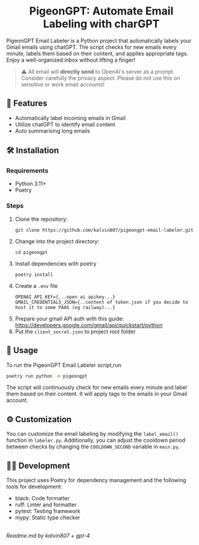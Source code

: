 <h1 align="center">PigeonGPT: Automate Email Labeling with charGPT</h1>

PigeonGPT Email Labeler is a Python project that automatically labels your Gmail emails using chatGPT. The script checks for new emails every minute, labels them based on their content, and applies appropriate tags. Enjoy a well-organized inbox without lifting a finger!

> ⚠️ All email will **directly send** to OpenAI's server as a prompt. Consider carefully the privacy aspect. Please do not use this on sensitive or work email accounts!

## 🚀 Features

- Automatically label incoming emails in Gmail
- Utilize chatGPT to identify email content
- Auto summarising long emails

## 🛠️ Installation

### Requirements

- Python 3.11+
- Poetry

### Steps

1. Clone the repository:
   ```
   git clone https://github.com/kalvin807/pigeongpt-email-labeler.git
   ```
2. Change into the project directory:
   ```
   cd pigeongpt
   ```
3. Install dependencies with poetry
   ```
   poetry install
   ```
4. Create a `.env` file
   ```
   OPENAI_API_KEY={...open ai apikey...}
   GMAIL_CREDENTIALS_JSON={..content of token.json if you decide to host it to some PAAS (eg railway)...}
   ```
5. Prepare your gmail API auth with this guide: https://developers.google.com/gmail/api/quickstart/python
6. Put the `client_secret.json` to project root folder

## 🚀 Usage

To run the PigeonGPT Email Labeler script,run

```sh
poetry run python -m pigeongpt
```

The script will continuously check for new emails every minute and label them based on their content. It will apply tags to the emails in your Gmail account.

## ⚙️ Customization

You can customize the email labeling by modifying the `label_email()` function in `labeler.py`. Additionally, you can adjust the cooldown period between checks by changing the `COOLDOWN_SECOND` variable in `main.py`.

## 👩‍💻 Development

This project uses Poetry for dependency management and the following tools for development:

- black: Code formatter
- ruff: Linter and formatter
- pytest: Testing framework
- mypy: Static type checker

<footer><br/> <em>Readme.md by kalvin807 + gpt-4 </em></footer>
